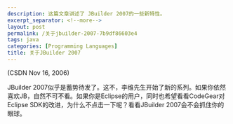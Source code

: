 ```yaml
---
description: 这篇文章讲述了 JBuilder 2007的一些新特性。
excerpt_separator: <!--more-->
layout: post
permalink: /关于jbuilder-2007-7b9df86603e4
tags: java
categories: [Programming Languages]
title: 关于JBuilder 2007
---
```

(CSDN Nov 16, 2006)

JBuilder 2007似乎是蓄势待发了。这不，李维先生开始了新的系列。如果你依然喜欢JB，自然不可不看。如果你是Eclipse的用户，同时也希望看看CodeGear对Eclipse SDK的改进，为什么不点击一下呢？看看JBuilder 2007会不会抓住你的眼球。
<!--more-->